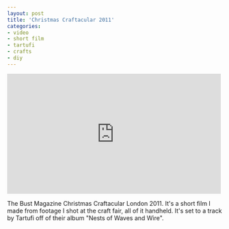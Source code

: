 ```yaml
---
layout: post
title: 'Christmas Craftacular 2011'
categories:
- video
- short film
- tartufi
- crafts
- diy
---
```


<iframe src="http://player.vimeo.com/video/33550616" width="500" height="281" frameborder="0" webkitAllowFullScreen mozallowfullscreen allowFullScreen></iframe>

The Bust Magazine Christmas Craftacular London 2011. It's a short film I made
from footage I shot at the craft fair, all of it handheld. It's set to a track
by Tartufi off of their album "Nests of Waves and Wire".
